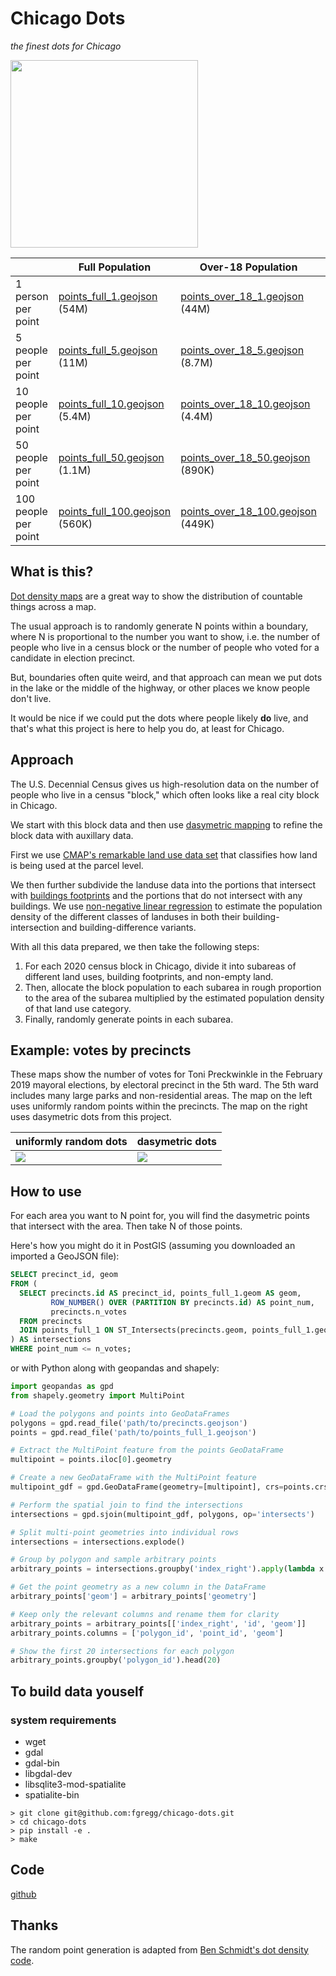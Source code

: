 # Chicago Dots
*the finest dots for Chicago*

<img src="https://user-images.githubusercontent.com/536941/218774150-04f2121d-d834-4eb7-8437-a384659d422c.png" height="300">


| | Full Population | Over-18 Population | Under-18 Population |
|-|-|-|-|
| 1 person per point | <a href="./points/points_full_1.geojson" download="points_full_1.geojson">points_full_1.geojson</a> (54M) | <a href="./points/points_over_18_1.geojson" download="points_over_18_1.geojson">points_over_18_1.geojson</a> (44M) | <a href="./points/points_under_18_1.geojson" download="points_under_18_1.geojson">points_under_18_1.geojson</a> (11M) |
| 5 people per point | <a href="./points/points_full_5.geojson" download="points_full_5.geojson">points_full_5.geojson</a> (11M) | <a href="./points/points_over_18_5.geojson" download="points_over_18_5.geojson">points_over_18_5.geojson</a> (8.7M) | <a href="./points/points_under_18_5.geojson" download="points_under_18_5.geojson">points_under_18_5.geojson</a> (2.2M) |
| 10 people per point | <a href="./points/points_full_10.geojson" download="points_full_10.geojson">points_full_10.geojson</a> (5.4M) | <a href="./points/points_over_18_10.geojson" download="points_over_18_10.geojson">points_over_18_10.geojson</a> (4.4M) | <a href="./points/points_under_18_10.geojson" download="points_under_18_10.geojson">points_under_18_10.geojson</a> (1.1M) |
| 50 people per point | <a href="./points/points_full_50.geojson" download="points_full_1.geojson">points_full_50.geojson</a> (1.1M) | <a href="./points/points_over_18_50.geojson" download="points_over_18_50.geojson">points_over_18_50.geojson</a> (890K) | <a href="./points/points_under_18_50.geojson" download="points_under_18_50.geojson">points_under_18_50.geojson</a> (221K) |
| 100 people per point | <a href="./points/points_full_100.geojson" download="points_full_100.geojson">points_full_100.geojson</a> (560K) | <a href="./points/points_over_18_100.geojson" download="points_over_18_100.geojson">points_over_18_100.geojson</a> (449K) | <a href="./points/points_under_18_100.geojson" download="points_under_18_100.geojson">points_under_18_100.geojson</a> (111K) |

## What is this?

[Dot density maps](https://en.wikipedia.org/wiki/Dot_distribution_map) are a great way to show the distribution of countable things across a map. 

The usual approach is to randomly generate N points within a boundary, where N is proportional to the number you want to show, i.e. the number of people who live in a census block or the number of people who voted for a candidate in election precinct.

But, boundaries often quite weird, and that approach can mean we put dots in the lake or the middle of the highway, or other places we know people don't live. 

It would be nice if we could put the dots where people likely **do** live, and that's what this project is here to help you do, at least for Chicago.

## Approach
The U.S. Decennial Census gives us high-resolution data on the number of people who live in a census "block," which often looks like a real city block in Chicago. 

We start with this block data and then use [dasymetric mapping](https://en.wikipedia.org/wiki/Dasymetric_map) to refine the block data with auxillary data.

First we use [CMAP's remarkable land use data set](https://www.cmap.illinois.gov/data/land-use) that classifies how land is being used at the parcel level.

We then further subdivide the landuse data into the portions that intersect with [buildings footprints](https://data.cityofchicago.org/Buildings/Building-Footprints-current-/hz9b-7nh8) and the portions that do not intersect with any buildings. We use [non-negative linear regression](https://en.wikipedia.org/wiki/Non-negative_least_squares) to estimate the population density of the different classes of landuses in both their building-intersection and building-difference variants.

With all this data prepared, we then take the following steps:

1. For each 2020 census block in Chicago, divide it into subareas of different land uses, building footprints, and non-empty land.
2. Then, allocate the block population to each subarea in rough proportion to the area of the subarea multiplied by the estimated population density of that land use category. 
3. Finally, randomly generate points in each subarea.

## Example: votes by precincts
These maps show the number of votes for Toni Preckwinkle in the February 2019 mayoral elections, by electoral precinct in the 5th ward. The 5th ward includes many large parks and non-residential areas.  The map on the left uses uniformly random points within the precincts. The map on the right uses dasymetric dots from this project. 

| uniformly random dots | dasymetric dots |
|-|-|
|<img src="https://user-images.githubusercontent.com/536941/218846808-a8702422-3775-4ab9-9280-c67a55b1e777.png" >|<img src="https://user-images.githubusercontent.com/536941/218846743-1dfdf401-ff2e-437a-9895-b930876efeb6.png">|

## How to use
For each area you want to N point for, you will find the dasymetric points that intersect with the area. Then take N of those points.

Here's how you might do it in PostGIS (assuming you downloaded an imported a GeoJSON file):

```sql
SELECT precinct_id, geom
FROM (
  SELECT precincts.id AS precinct_id, points_full_1.geom AS geom,
         ROW_NUMBER() OVER (PARTITION BY precincts.id) AS point_num,
         precincts.n_votes
  FROM precincts
  JOIN points_full_1 ON ST_Intersects(precincts.geom, points_full_1.geom)
) AS intersections
WHERE point_num <= n_votes;
```

or with Python along with geopandas and shapely:

```python
import geopandas as gpd
from shapely.geometry import MultiPoint

# Load the polygons and points into GeoDataFrames
polygons = gpd.read_file('path/to/precincts.geojson')
points = gpd.read_file('path/to/points_full_1.geojson')

# Extract the MultiPoint feature from the points GeoDataFrame
multipoint = points.iloc[0].geometry

# Create a new GeoDataFrame with the MultiPoint feature
multipoint_gdf = gpd.GeoDataFrame(geometry=[multipoint], crs=points.crs)

# Perform the spatial join to find the intersections
intersections = gpd.sjoin(multipoint_gdf, polygons, op='intersects')

# Split multi-point geometries into individual rows
intersections = intersections.explode()

# Group by polygon and sample arbitrary points
arbitrary_points = intersections.groupby('index_right').apply(lambda x: x.sample(n=x.iloc[0]['n_votes'])).reset_index(drop=True)

# Get the point geometry as a new column in the DataFrame
arbitrary_points['geom'] = arbitrary_points['geometry']

# Keep only the relevant columns and rename them for clarity
arbitrary_points = arbitrary_points[['index_right', 'id', 'geom']]
arbitrary_points.columns = ['polygon_id', 'point_id', 'geom']

# Show the first 20 intersections for each polygon
arbitrary_points.groupby('polygon_id').head(20)
```

## To build data youself

### system requirements
* wget
* gdal
* gdal-bin
* libgdal-dev
* libsqlite3-mod-spatialite
* spatialite-bin

```console
> git clone git@github.com:fgregg/chicago-dots.git
> cd chicago-dots
> pip install -e .
> make
```

## Code
[github](https://github.com/fgregg/chicago-dots)

## Thanks
The random point generation is adapted from [Ben Schmidt's dot density code](https://observablehq.com/@bmschmidt/dot-density). 
